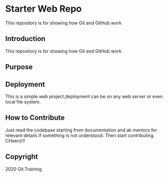 # Starter Web Repo

This repository is for showing how Git and GitHub work

## Introduction

This repository is for showing how Git and GitHub work

## Purpose


## Deployment 

This is a simple web project,deployment can be on any web server or even local file system.

## How to Contribute

Just read the codebase starting from documentation and ak mentors for relevant details if something is not understood.
Then start contributing. CHeers!!!

## Copyright
 2020 Git.Training.
